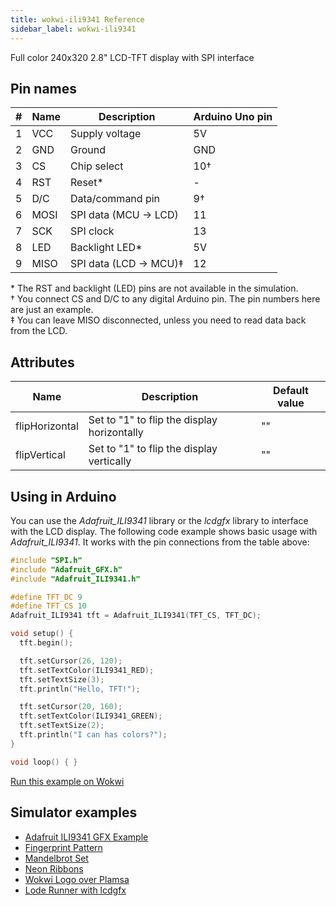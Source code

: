 ```yaml
---
title: wokwi-ili9341 Reference
sidebar_label: wokwi-ili9341
---
```


Full color 240x320 2.8" LCD-TFT display with SPI interface

<wokwi-ili9341 />

## Pin names

| #   | Name | Description           | Arduino Uno pin |
| --- | ---- | --------------------- | --------------- |
| 1   | VCC  | Supply voltage        | 5V              |
| 2   | GND  | Ground                | GND             |
| 3   | CS   | Chip select           | 10†             |
| 4   | RST  | Reset\*               | -               |
| 5   | D/C  | Data/command pin      | 9†              |
| 6   | MOSI | SPI data (MCU → LCD)  | 11              |
| 7   | SCK  | SPI clock             | 13              |
| 8   | LED  | Backlight LED\*       | 5V              |
| 9   | MISO | SPI data (LCD → MCU)‡ | 12              |

\* The RST and backlight (LED) pins are not available in the simulation.  
† You connect CS and D/C to any digital Arduino pin. The pin numbers here are just an example.  
‡ You can leave MISO disconnected, unless you need to read data back from the LCD.

## Attributes

| Name           | Description                                 | Default value |
| -------------- | ------------------------------------------- | ------------- |
| flipHorizontal | Set to "1" to flip the display horizontally | ""            |
| flipVertical   | Set to "1" to flip the display vertically   | ""            |

## Using in Arduino

You can use the _Adafruit_ILI9341_ library or the _lcdgfx_ library to interface with the LCD display. The following code example shows basic usage with _Adafruit_ILI9341_. It works with the pin connections from the table above:

```cpp
#include "SPI.h"
#include "Adafruit_GFX.h"
#include "Adafruit_ILI9341.h"

#define TFT_DC 9
#define TFT_CS 10
Adafruit_ILI9341 tft = Adafruit_ILI9341(TFT_CS, TFT_DC);

void setup() {
  tft.begin();

  tft.setCursor(26, 120);
  tft.setTextColor(ILI9341_RED);
  tft.setTextSize(3);
  tft.println("Hello, TFT!");

  tft.setCursor(20, 160);
  tft.setTextColor(ILI9341_GREEN);
  tft.setTextSize(2);
  tft.println("I can has colors?");
}

void loop() { }
```

[Run this example on Wokwi](https://wokwi.com/projects/308024602434470466)

## Simulator examples

- [Adafruit ILI9341 GFX Example](https://wokwi.com/projects/307567201804616256)
- [Fingerprint Pattern](https://wokwi.com/projects/307567963154678338)
- [Mandelbrot Set](https://wokwi.com/projects/307567275170333248)
- [Neon Ribbons](https://wokwi.com/projects/307577144545903170)
- [Wokwi Logo over Plamsa](https://wokwi.com/projects/307664460274729536)
- [Lode Runner with lcdgfx](https://wokwi.com/projects/308022099088245312)
